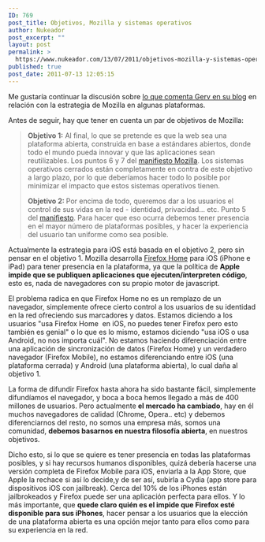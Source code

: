 ```yaml
---
ID: 769
post_title: Objetivos, Mozilla y sistemas operativos
author: Nukeador
post_excerpt: ""
layout: post
permalink: >
  https://www.nukeador.com/13/07/2011/objetivos-mozilla-y-sistemas-operativos/
published: true
post_date: 2011-07-13 12:05:15
---
```

Me gustaría continuar la discusión sobre <a href="http://weblogs.mozillazine.org/gerv/archives/2011/07/goal_1_vs_goal_2.html">lo que comenta Gerv en su blog</a> en relación con la estrategia de Mozilla en algunas plataformas.

Antes de seguir, hay que tener en cuenta un par de objetivos de Mozilla:
<blockquote><strong>Objetivo 1:</strong> Al final, lo que se pretende es que la web sea una plataforma abierta, construida en base a estándares abiertos, donde todo el mundo pueda innovar y que las aplicaciones sean reutilizables. Los puntos 6 y 7 del <a href="https://www.mozilla.org/about/manifesto.es.html">manifiesto Mozilla</a>. Los sistemas operativos cerrados están completamente en contra de este objetivo a largo plazo, por lo que deberíamos hacer todo lo posible por minimizar el impacto que estos sistemas operativos tienen.

<strong>Objetivo 2: </strong>Por encima de todo, queremos dar a los usuarios el control de sus vidas en la red - identidad, privacidad... etc. Punto 5 del <a href="https://www.mozilla.org/about/manifesto.es.html">manifiesto</a>. Para hacer que eso ocurra debemos tener presencia en el mayor número de plataformas posibles, y hacer la experiencia del usuario tan uniforme como sea posible.</blockquote>
Actualmente la estrategia para iOS está basada en el objetivo 2, pero sin pensar en el objetivo 1. Mozilla desarrolla <a href="https://www.mozilla.com/mobile/home/">Firefox Home</a> para iOS (iPhone e iPad) para tener presencia en la plataforma, ya que la política de <strong>Apple impide que se publiquen aplicaciones que ejecuten/interpreten código</strong>, esto es, nada de navegadores con su propio motor de javascript.

El problema radica en que Firefox Home no es un remplazo de un navegador, simplemente ofrece cierto control a los usuarios de su identidad en la red ofreciendo sus marcadores y datos. Estamos diciendo a los usuarios "usa Firefox Home  en iOS, no puedes tener Firefox pero esto también es genial" o lo que es lo mismo, estamos diciendo "usa iOS o usa Android, no nos importa cuál". No estamos haciendo diferenciación entre una aplicación de sincronización de datos (Firefox Home) y un verdadero navegador (Firefox Mobile), no estamos diferenciando entre iOS (una plataforma cerrada) y Android (una plataforma abierta), lo cual daña al objetivo 1.

La forma de difundir Firefox hasta ahora ha sido bastante fácil, simplemente difundíamos el navegador, y boca a boca hemos llegado a más de 400 millones de usuarios. Pero actualmente <strong>el mercado ha cambiado</strong>, hay en él muchos navegadores de calidad (Chrome, Opera.. etc) y debemos diferenciarnos del resto, no somos una empresa más, somos una comunidad, <strong>debemos basarnos en nuestra filosofía abierta</strong>, en nuestros objetivos.

Dicho esto, si lo que se quiere es tener presencia en todas las plataformas posibles, y si hay recursos humanos disponibles, quizá debería hacerse una versión completa de Firefox Mobile para iOS, enviarla a la App Store, que Apple la rechace si así lo decide,y de ser así, subirla a Cydia (app store para dispositivos iOS con jailbreak). Cerca del 10% de los iPhones están jailbrokeados y Firefox puede ser una aplicación perfecta para ellos. Y lo más importante, que <strong>quede claro quién es el impide que Firefox esté disponible para sus iPhones</strong>, hacer pensar a los usuarios que la elección de una plataforma abierta es una opción mejor tanto para ellos como para su experiencia en la red.